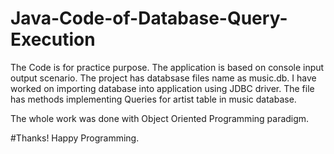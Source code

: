 # Java-Code-of-Database-Query-Execution

The Code is for practice purpose. The application is based on console input output scenario. The project has databsase files name as music.db. I have worked on importing database into application using JDBC driver. The file has methods implementing Queries for artist table in music database.

The whole work was done with Object Oriented Programming paradigm.

#Thanks! Happy Programming.
